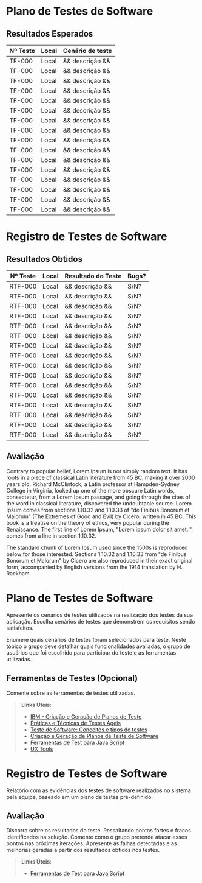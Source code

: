 # Plano de Testes de Software

## Resultados Esperados

| Nº Teste | Local | Cenário de teste |
|----------|-------|------------------|
| TF-000   | Local | && descrição &&  |
| TF-000   | Local | && descrição &&  |
| TF-000   | Local | && descrição &&  |
| TF-000   | Local | && descrição &&  |
| TF-000   | Local | && descrição &&  | 
| TF-000   | Local | && descrição &&  |
| TF-000   | Local | && descrição &&  |
| TF-000   | Local | && descrição &&  |
| TF-000   | Local | && descrição &&  |
| TF-000   | Local | && descrição &&  |
| TF-000   | Local | && descrição &&  |
| TF-000   | Local | && descrição &&  |
| TF-000   | Local | && descrição &&  |
| TF-000   | Local | && descrição &&  |
| TF-000   | Local | && descrição &&  |
| TF-000   | Local | && descrição &&  |


# Registro de Testes de Software

## Resultados Obtidos

| Nº Teste | Local | Resultado do Teste | Bugs? |
|----------|-------|--------------------|-------|
| RTF-000  | Local | && descrição &&    | S/N?  |
| RTF-000  | Local | && descrição &&    | S/N?  |
| RTF-000  | Local | && descrição &&    | S/N?  |
| RTF-000  | Local | && descrição &&    | S/N?  |
| RTF-000  | Local | && descrição &&    | S/N?  |
| RTF-000  | Local | && descrição &&    | S/N?  |
| RTF-000  | Local | && descrição &&    | S/N?  |
| RTF-000  | Local | && descrição &&    | S/N?  |
| RTF-000  | Local | && descrição &&    | S/N?  |
| RTF-000  | Local | && descrição &&    | S/N?  |
| RTF-000  | Local | && descrição &&    | S/N?  |
| RTF-000  | Local | && descrição &&    | S/N?  |
| RTF-000  | Local | && descrição &&    | S/N?  |
| RTF-000  | Local | && descrição &&    | S/N?  |
| RTF-000  | Local | && descrição &&    | S/N?  |
| RTF-000  | Local | && descrição &&    | S/N?  |


## Avaliação

Contrary to popular belief, Lorem Ipsum is not simply random text. It has roots in a piece of classical Latin literature from 45 BC, making it over 2000 years old. Richard McClintock, a Latin professor at Hampden-Sydney College in Virginia, looked up one of the more obscure Latin words, consectetur, from a Lorem Ipsum passage, and going through the cites of the word in classical literature, discovered the undoubtable source. Lorem Ipsum comes from sections 1.10.32 and 1.10.33 of "de Finibus Bonorum et Malorum" (The Extremes of Good and Evil) by Cicero, written in 45 BC. This book is a treatise on the theory of ethics, very popular during the Renaissance. The first line of Lorem Ipsum, "Lorem ipsum dolor sit amet..", comes from a line in section 1.10.32.

The standard chunk of Lorem Ipsum used since the 1500s is reproduced below for those interested. Sections 1.10.32 and 1.10.33 from "de Finibus Bonorum et Malorum" by Cicero are also reproduced in their exact original form, accompanied by English versions from the 1914 translation by H. Rackham.

# Plano de Testes de Software

Apresente os cenários de testes utilizados na realização dos testes da sua aplicação. Escolha cenários de testes que demonstrem os requisitos sendo satisfeitos.

Enumere quais cenários de testes foram selecionados para teste. Neste tópico o grupo deve detalhar quais funcionalidades avaliadas, o grupo de usuários que foi escolhido para participar do teste e as ferramentas utilizadas.
 
## Ferramentas de Testes (Opcional)

Comente sobre as ferramentas de testes utilizadas.
 
> **Links Úteis**:
> - [IBM - Criação e Geração de Planos de Teste](https://www.ibm.com/developerworks/br/local/rational/criacao_geracao_planos_testes_software/index.html)
> - [Práticas e Técnicas de Testes Ágeis](http://assiste.serpro.gov.br/serproagil/Apresenta/slides.pdf)
> -  [Teste de Software: Conceitos e tipos de testes](https://blog.onedaytesting.com.br/teste-de-software/)
> - [Criação e Geração de Planos de Teste de Software](https://www.ibm.com/developerworks/br/local/rational/criacao_geracao_planos_testes_software/index.html)
> - [Ferramentas de Test para Java Script](https://geekflare.com/javascript-unit-testing/)
> - [UX Tools](https://uxdesign.cc/ux-user-research-and-user-testing-tools-2d339d379dc7)

# Registro de Testes de Software

Relatório com as evidências dos testes de software realizados no sistema pela equipe, baseado em um plano de testes pré-definido.

## Avaliação

Discorra sobre os resultados do teste. Ressaltando pontos fortes e fracos identificados na solução. Comente como o grupo pretende atacar esses pontos nas próximas iterações. Apresente as falhas detectadas e as melhorias geradas a partir dos resultados obtidos nos testes.

> **Links Úteis**:
> - [Ferramentas de Test para Java Script](https://geekflare.com/javascript-unit-testing/)